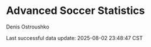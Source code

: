 # Advanced Soccer Statistics
Denis Ostroushko

<!-- gfm -->

Last successful data update: 2025-08-02 23:48:47 CST
